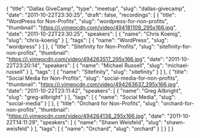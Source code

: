 {
  "title": "Dallas GiveCamp",
  "type": "meetup",
  "slug": "dallas-givecamp",
  "date": "2011-10-22T23:30:25",
  "draft": false,
  "recordings": [
    {
      "title": "WordPress for Non-Profits",
      "slug": "wordpress-for-non-profits",
      "thumbnail": "https://i.vimeocdn.com/video/494181109_295x166.jpg",
      "date": "2011-10-22T23:30:25",
      "speakers": [
        {
          "name": "Chris Koenig",
          "slug": "chris-koenig"
        }
      ],
      "tags": [
        {
          "name": "WordPress",
          "slug": "wordpress"
        }
      ]
    },
    {
      "title": "Sitefinity for Non-Profits",
      "slug": "sitefinity-for-non-profits",
      "thumbnail": "https://i.vimeocdn.com/video/494263517_295x166.jpg",
      "date": "2011-10-22T23:20:14",
      "speakers": [
        {
          "name": "Michael Russell",
          "slug": "michael-russell"
        }
      ],
      "tags": [
        {
          "name": "Sitefinity",
          "slug": "sitefinity"
        }
      ]
    },
    {
      "title": "Social Media for Non-Profits",
      "slug": "social-media-for-non-profits",
      "thumbnail": "https://i.vimeocdn.com/video/494263637_295x166.jpg",
      "date": "2011-10-22T23:11:42",
      "speakers": [
        {
          "name": "Greg Allbright",
          "slug": "greg-allbright"
        }
      ],
      "tags": [
        {
          "name": "Social Media",
          "slug": "social-media"
        }
      ]
    },
    {
      "title": "Orchard for Non-Profits",
      "slug": "orchard-for-non-profits",
      "thumbnail": "https://i.vimeocdn.com/video/494264138_295x166.jpg",
      "date": "2011-10-22T14:11:29",
      "speakers": [
        {
          "name": "Shawn Weisfeld",
          "slug": "shawn-weisfeld"
        }
      ],
      "tags": [
        {
          "name": "Orchard",
          "slug": "orchard"
        }
      ]
    }
  ]
}